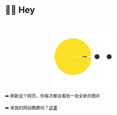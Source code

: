 
# 👋🏻 Hey
<div align="center">
	<br>
	<img src="https://raw.githubusercontent.com/Aniket965/Aniket965/master/pacman.svg?sanitize=true" width="200" height="200">
	<br>
<!--     	<img src="https://bingimages.herokuapp.com/unsplash1" width="800" height="400"> -->
</div>
<!--START_SECTION:waka-->
<!--END_SECTION:waka-->

 ➡️  刷新这个网页，你每次都会看到一张全新的图片

 ➡️  来我的网站瞧瞧吗？[这里](https://www.shaolongfei.com)
